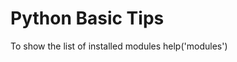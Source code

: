 Python Basic Tips
==================

To show the list of installed modules
help('modules')          
